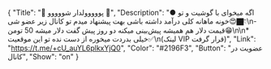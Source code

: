 {
"Title": "💸    پووووولدار شووووو    💸",
"Description": "● اگه میخوای با گوشیت و تو خونه ماهانه کلی درآمد داشته باشی بهت پیشنهاد میدم تو کانال زیر عضو شی😍👇🏿\n- قیمت دلار هم همیشه پیش‌بینی میکنه دو روز پیش گفت دلار میشه 50 تومن😁\n\n* خیلی بدردت میخوره از دست نده تو این موقعیت✅\n(لینک VIP قرار گرفت)",
"Link": "https://t.me/+cU_auYL6plkxYjQ0",
"Color": "#2196F3",
"Button": "عضویت در کانال",
"Show": "on"
}
